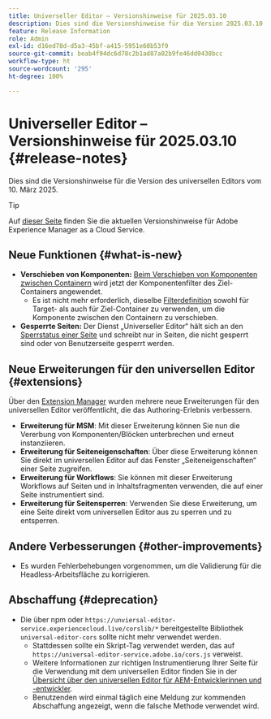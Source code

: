 ```yaml
---
title: Universeller Editor – Versionshinweise für 2025.03.10
description: Dies sind die Versionshinweise für die Version 2025.03.10 des universellen Editors.
feature: Release Information
role: Admin
exl-id: d16ed78d-d5a3-45bf-a415-5951e60b53f9
source-git-commit: beab4f94dc6d78c2b1ad87a02b9fe46dd0438bcc
workflow-type: ht
source-wordcount: '295'
ht-degree: 100%

---
```



# Universeller Editor – Versionshinweise für 2025.03.10 {#release-notes}

Dies sind die Versionshinweise für die Version des universellen Editors vom 10. März 2025.

>[!TIP]
>
>Auf [dieser Seite](/help/release-notes/release-notes-cloud/release-notes-current.md) finden Sie die aktuellen Versionshinweise für Adobe Experience Manager as a Cloud Service.

## Neue Funktionen {#what-is-new}

* **Verschieben von Komponenten:** [Beim Verschieben von Komponenten zwischen Containern](/help/sites-cloud/authoring/universal-editor/authoring.md#reordering-components) wird jetzt der Komponentenfilter des Ziel-Containers angewendet.
   * Es ist nicht mehr erforderlich, dieselbe [Filterdefinition](/help/implementing/universal-editor/filtering.md) sowohl für Target- als auch für Ziel-Container zu verwenden, um die Komponente zwischen den Containern zu verschieben.
* **Gesperrte Seiten:** Der Dienst „Universeller Editor“ hält sich an den [Sperrstatus einer Seite](/help/sites-cloud/authoring/sites-console/managing-pages.md#locking-a-page) und schreibt nur in Seiten, die nicht gesperrt sind oder von Benutzerseite gesperrt werden.

## Neue Erweiterungen für den universellen Editor {#extensions}

Über den [Extension Manager](https://developer.adobe.com/uix/docs/extension-manager/) wurden mehrere neue Erweiterungen für den universellen Editor veröffentlicht, die das Authoring-Erlebnis verbessern.

* **Erweiterung für MSM**: Mit dieser Erweiterung können Sie nun die Vererbung von Komponenten/Blöcken unterbrechen und erneut instanziieren.
* **Erweiterung für Seiteneigenschaften**: Über diese Erweiterung können Sie direkt im universellen Editor auf das Fenster „Seiteneigenschaften“ einer Seite zugreifen.
* **Erweiterung für Workflows**: Sie können mit dieser Erweiterung Workflows auf Seiten und in Inhaltsfragmenten verwenden, die auf einer Seite instrumentiert sind.
* **Erweiterung für Seitensperren**: Verwenden Sie diese Erweiterung, um eine Seite direkt vom universellen Editor aus zu sperren und zu entsperren.

## Andere Verbesserungen {#other-improvements}

* Es wurden Fehlerbehebungen vorgenommen, um die Validierung für die Headless-Arbeitsfläche zu korrigieren.

## Abschaffung {#deprecation}

* Die über npm oder `https://unviersal-editor-service.experiencecloud.live/corslib/*` bereitgestellte Bibliothek `universal-editor-cors` sollte nicht mehr verwendet werden.
   * Stattdessen sollte ein Skript-Tag verwendet werden, das auf `https://universal-editor-service.adobe.io/cors.js` verweist.
   * Weitere Informationen zur richtigen Instrumentierung Ihrer Seite für die Verwendung mit dem universellen Editor finden Sie in der [Übersicht über den universellen Editor für AEM-Entwicklerinnen und -entwickler](/help/implementing/universal-editor/developer-overview.md).
   * Benutzenden wird einmal täglich eine Meldung zur kommenden Abschaffung angezeigt, wenn die falsche Methode verwendet wird.
